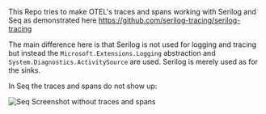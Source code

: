﻿This Repo tries to make OTEL's traces and spans working with Serilog and Seq 
as demonstrated here https://github.com/serilog-tracing/serilog-tracing

The main difference here is that Serilog is not used for logging and tracing but instead the `Microsoft.Extensions.Logging` 
abstraction and `System.Diagnostics.ActivitySource` are used.
Serilog is merely used as for the sinks.

In Seq the traces and spans do not show up:

![Seq Screenshot without traces and spans](SeqScreenshot.png)